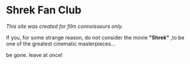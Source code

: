 # Shrek Fan Club

*This site was created for film connoisseurs only.*

If you, for some strange reason, do not consider the movie **"Shrek"** ,to be one of the greatest cinematic masterpieces...

be gone. leave at once!


